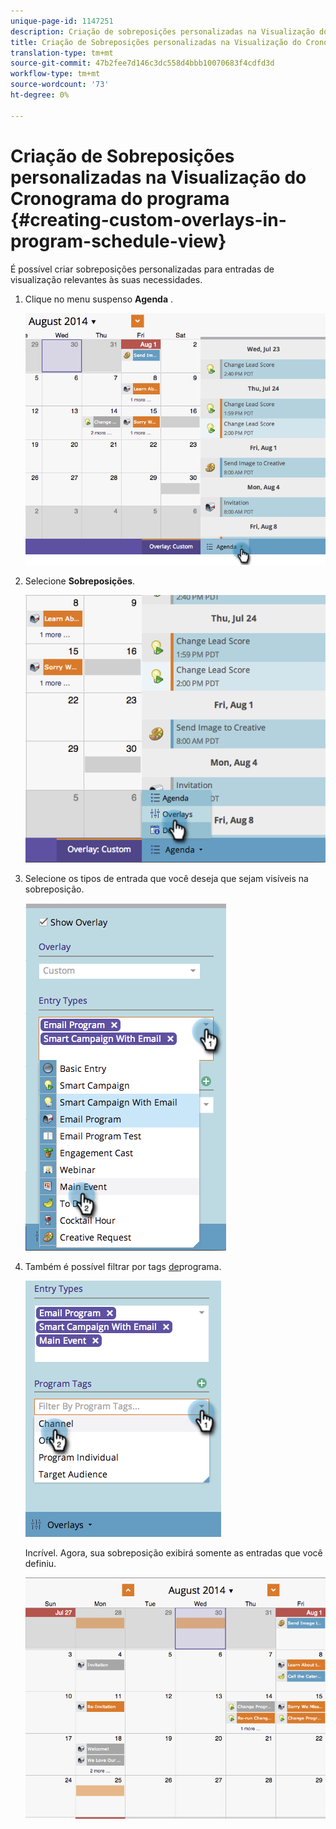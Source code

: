 ```yaml
---
unique-page-id: 1147251
description: Criação de sobreposições personalizadas na Visualização do Cronograma do programa - Documentos do Marketing - Documentação do produto
title: Criação de Sobreposições personalizadas na Visualização do Cronograma do programa
translation-type: tm+mt
source-git-commit: 47b2fee7d146c3dc558d4bbb10070683f4cdfd3d
workflow-type: tm+mt
source-wordcount: '73'
ht-degree: 0%

---
```



# Criação de Sobreposições personalizadas na Visualização do Cronograma do programa {#creating-custom-overlays-in-program-schedule-view}

É possível criar sobreposições personalizadas para entradas de visualização relevantes às suas necessidades.

1. Clique no menu suspenso **Agenda** .

   ![](assets/image2014-9-24-10-3a20-3a11.png)

1. Selecione **Sobreposições**.

   ![](assets/image2014-9-24-10-3a20-3a17.png)

1. Selecione os tipos de entrada que você deseja que sejam visíveis na sobreposição.

   ![](assets/image2014-9-24-10-3a20-3a26.png)

1. Também é possível filtrar por tags [de](../../../../product-docs/core-marketo-concepts/programs/working-with-programs/understanding-tags/use-tags-in-a-program.md)programa.

   ![](assets/image2014-9-24-10-3a20-3a32.png)

   Incrível. Agora, sua sobreposição exibirá somente as entradas que você definiu.

   ![](assets/image2014-9-24-10-3a20-3a37.png)

